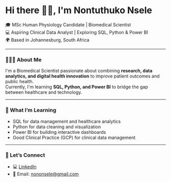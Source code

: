 # Hi there 👋🏾, I'm Nontuthuko Nsele 

🎓 MSc Human Physiology Candidate | Biomedical Scientist  
💻 Aspiring Clinical Data Analyst | Exploring SQL, Python & Power BI  
🌍 Based in Johannesburg, South Africa  

---

### 👩🏾‍🔬 About Me
I'm a Biomedical Scientist passionate about combining **research, data analytics, and digital health innovation** to improve patient outcomes and public health.  
Currently, I'm learning **SQL, Python, and Power BI** to bridge the gap between healthcare and technology.  

---

### 🧠 What I’m Learning
- SQL for data management and healthcare analytics  
- Python for data cleaning and visualization  
- Power BI for building interactive dashboards  
- Good Clinical Practice (GCP) for clinical data management  

---

### 💼 Let’s Connect
- 💻 [LinkedIn](https://linkedin.com/in/nontuthuko-nsele-50173012a)
- 📧 Email: nononsele@gmail.com  

